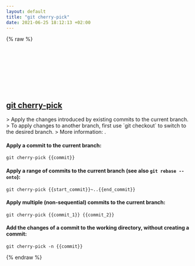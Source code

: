 ```yaml
---
layout: default
title: "git cherry-pick"
date: 2021-06-25 18:12:13 +02:00
---
```

{% raw %}
<h2 id="git-cherry-pick">
  <a href="/en/common/git-cherry-pick.html">git cherry-pick</a> <a href="#git-cherry-pick"><svg class="icon">
    <use href="/assets/images/unicode_sprite.svg#link" />
  </svg></a>
</h2>
> Apply the changes introduced by existing commits to the current branch.
> To apply changes to another branch, first use `git checkout` to switch to the desired branch.
> More information: <https://git-scm.com/docs/git-cherry-pick>.

#### Apply a commit to the current branch:
```shell
git cherry-pick {{commit}}
```
#### Apply a range of commits to the current branch (see also `git rebase --onto`):
```shell
git cherry-pick {{start_commit}}~..{{end_commit}}
```
#### Apply multiple (non-sequential) commits to the current branch:
```shell
git cherry-pick {{commit_1}} {{commit_2}}
```
#### Add the changes of a commit to the working directory, without creating a commit:
```shell
git cherry-pick -n {{commit}}
```
{% endraw %}